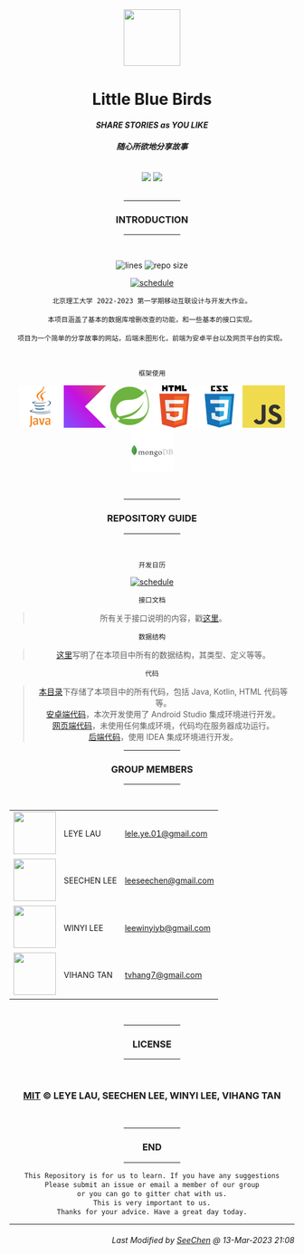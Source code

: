 <div align="center">
<img src = "https://raw.githubusercontent.com/Mobile-Internet-BIT-20/TermProject/main/Element/Logo/loading.png" width = "100px" height = "100px"/>

# **Little Blue Birds**

#### ***SHARE STORIES as YOU LIKE***
#### ***随心所欲地分享故事***

<br/>
<a href="https://github.com/Mobile-Internet-BIT-20/Little-Blue-Birds-MobileInternet/blob/main/LICENSE">
<img src="https://img.shields.io/github/license/Mobile-Internet-BIT-20/Little-Blue-Birds-MobileInternet?color=1AA260&label=LICENSE"/></a>
<a href="https://gitter.im/Mobile-Internet-BIT-20/TermProject" target="_blank"><img src = "https://img.shields.io/badge/CHAT-GITTER-FF5CF7?style=flat&logo=gitter"/></a><br/><br/>


<hr width="20%"/>

### **INTRODUCTION**
<hr width="20%"/><br/>

![lines](https://img.shields.io/tokei/lines/github/Mobile-Internet-BIT-20/Little-Blue-Birds-MobileInternet?style=flat&label=Lines&color=gray)
![repo size](https://img.shields.io/github/repo-size/Mobile-Internet-BIT-20/Little-Blue-Birds-MobileInternet?style=flat&label=Size&color=gray)

[![schedule](https://img.shields.io/badge/-Project_Schedule-5D5D5D?style=flat&logo=googlecalendar)](https://github.com/Mobile-Internet-BIT-20/Little-Blue-Birds-MobileInternet/blob/main/Schedule.md)

```
北京理工大学 2022-2023 第一学期移动互联设计与开发大作业。

本项目涵盖了基本的数据库增删改查的功能，和一些基本的接口实现。

项目为一个简单的分享故事的网站，后端未图形化，前端为安卓平台以及网页平台的实现。
```

<br/>

`框架使用`

<kbd><img src="https://raw.githubusercontent.com/github/explore/5b3600551e122a3277c2c5368af2ad5725ffa9a1/topics/java/java.png" width="75" height="75"/></kbd>
<kbd><img src="https://raw.githubusercontent.com/github/explore/4479d2a2c854198cb00160f8593519c14dc3b905/topics/kotlin/kotlin.png" width="75" height="75"/></kbd>
<kbd><img src="https://raw.githubusercontent.com/github/explore/80688e429a7d4ef2fca1e82350fe8e3517d3494d/topics/spring-boot/spring-boot.png" width="75" height="75"/></kbd>
<kbd><img src="https://raw.githubusercontent.com/github/explore/80688e429a7d4ef2fca1e82350fe8e3517d3494d/topics/html/html.png" width="75" height="75"/></kbd>
<kbd><img src="https://raw.githubusercontent.com/github/explore/80688e429a7d4ef2fca1e82350fe8e3517d3494d/topics/css/css.png" width="75" height="75"/></kbd>
<kbd><img src="https://raw.githubusercontent.com/github/explore/80688e429a7d4ef2fca1e82350fe8e3517d3494d/topics/javascript/javascript.png" width="75" height="75"/></kbd>
<kbd><img src="https://raw.githubusercontent.com/github/explore/80688e429a7d4ef2fca1e82350fe8e3517d3494d/topics/mongodb/mongodb.png" width="75" height="75"/></kbd>

<br/>
<hr width="20%"/>

### **REPOSITORY GUIDE**
<hr width="20%"/><br/>

`开发日历`

[![schedule](https://img.shields.io/badge/-Project_Schedule-5D5D5D?style=flat&logo=googlecalendar)](https://github.com/Mobile-Internet-BIT-20/Little-Blue-Birds-MobileInternet/blob/main/Schedule.md)

`接口文档`
> 所有关于接口说明的内容，戳[这里](https://github.com/Mobile-Internet-BIT-20/Little-Blue-Birds-MobileInternet/tree/main/Document/API)。

`数据结构`
> [这里](https://github.com/Mobile-Internet-BIT-20/Little-Blue-Birds-MobileInternet/tree/main/Structure)写明了在本项目中所有的数据结构，其类型、定义等等。

`代码`
> [本目录](https://github.com/Mobile-Internet-BIT-20/Little-Blue-Birds-MobileInternet/tree/main/Code)下存储了本项目中的所有代码，包括 Java, Kotlin, HTML 代码等等。<br/>
> [安卓端代码](https://github.com/Mobile-Internet-BIT-20/Little-Blue-Birds-MobileInternet/tree/main/Code/Android)，本次开发使用了 Android Studio 集成环境进行开发。<br/>
> [网页端代码](https://github.com/Mobile-Internet-BIT-20/Little-Blue-Birds-MobileInternet/tree/main/Code/Website)，未使用任何集成环境，代码均在服务器成功运行。<br/>
> [后端代码](https://github.com/Mobile-Internet-BIT-20/Little-Blue-Birds-MobileInternet/tree/main/Code/Server)，使用 IDEA 集成环境进行开发。

<hr width="20%"/>

### **GROUP MEMBERS**
<hr width="20%"/><br/>

<table>
    <tr>
        <td><a href="https://github.com/Leosta0807"><kbd><img src="https://avatars.githubusercontent.com/u/93914414?v=4" width="75" height="75"/></kbd></a></td>
        <td>LEYE LAU</td>
        <td><a href="mailto:lele.ye.01@gmail.com">lele.ye.01@gmail.com</a></td>
    </tr>
    <tr>
        <td><a href="https://github.com/SeeChen/"><kbd><img src="https://avatars.githubusercontent.com/u/39422761?v=4" width="75" height="75"/></kbd></a></td>
        <td>SEECHEN LEE</td>
        <td><a href="mailto:leeseechen@gmail.com">leeseechen@gmail.com</a></td>
    </tr>
    <tr>
        <td><a href="https://github.com/CloudWY45/"><kbd><img src="https://avatars.githubusercontent.com/u/95856719?v=4" width="75" height="75"/></kbd></a></td>
        <td>WINYI LEE</td>
        <td><a href="mailto:leewinyiyb@gmail.com">leewinyiyb@gmail.com</a></td>
    </tr>
    <tr>
        <td><a href="https://github.com/tanvihang"><kbd><img src="https://avatars.githubusercontent.com/u/59675739?v=4" width="75" height="75"/></kbd></a></td>
        <td>VIHANG TAN</td>
        <td><a href="mailto:tvhang7@gmail.com">tvhang7@gmail.com</a></td>
    </tr>
</table>

<br/>

<hr width="20%"/>

### **LICENSE**
<hr width="20%"/><br/>

### [MIT](https://github.com/Mobile-Internet-BIT-20/Little-Blue-Birds-MobileInternet/blob/main/LICENSE) &copy; LEYE LAU, SEECHEN LEE, WINYI LEE, VIHANG TAN

<br/>
<hr width="20%"/>

### **END**
<hr width="20%"/>

```
This Repository is for us to learn. If you have any suggestions
Please submit an issue or email a member of our group
or you can go to gitter chat with us.
This is very important to us.
Thanks for your advice. Have a great day today.
```

</div>

---
<div align="right">

###### *Last Modified by [SeeChen](https://github.com/SeeChen/) @ 13-Mar-2023 21:08*
</div>